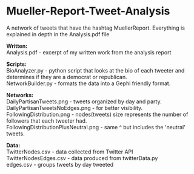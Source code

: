 # Mueller-Report-Tweet-Analysis
A network of tweets that have the hashtag MuellerReport. Everything is explained in depth in the Analysis.pdf file

<b>Written:</b><br>
Analysis.pdf - excerpt of my written work from the analysis report<br>

<b>Scripts:</b><br>
BioAnalyzer.py - python script that looks at the bio of each tweeter and determines if they are a democrat or republican.<br>
NetworkBuilder.py - formats the data into a Gephi friendly format.<br>

<b>Networks:</b><br>
DailyPartisanTweets.png - tweets organized by day and party.<br>
DailyPartisanTweetsNoEdges.png - for better visibility.<br>
FollowingDistribution.png - nodes(tweets) size represents the number of followers that each tweeter had.<br>
FollowingDistributionPlusNeutral.png - same ^ but includes the 'neutral' tweets.<br>


<b>Data:</b><br>
TwitterNodes.csv - data collected from Twitter API<br>
TwitterNodesEdges.csv - data produced from twitterData.py<br>
edges.csv - groups tweets by day tweeted<br>



